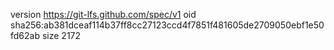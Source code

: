 version https://git-lfs.github.com/spec/v1
oid sha256:ab381dceaf114b37ff8cc27123ccd4f7851f481605de2709050ebf1e50fd62ab
size 2172

